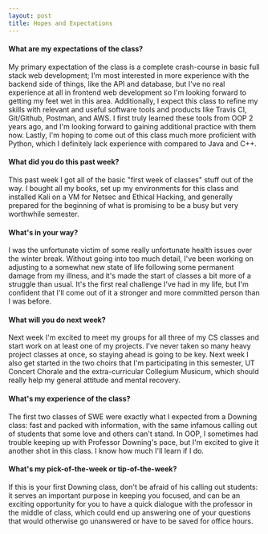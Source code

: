 ```yaml
---
layout: post
title: Hopes and Expectations
---
```


#### What are my expectations of the class?

My primary expectation of the class is a complete crash-course in basic full stack web development; I'm most interested in more experience with the backend side of things, like the API and database, but I've no real experience at all in frontend web development so I'm looking forward to getting my feet wet in this area. Additionally, I expect this class to refine my skills with relevant and useful software tools and products like Travis CI, Git/Github, Postman, and AWS. I first truly learned these tools from OOP 2 years ago, and I'm looking forward to gaining additional practice with them now. Lastly, I'm hoping to come out of this class much more proficient with Python, which I definitely lack experience with compared to Java and C++.

#### What did you do this past week?

This past week I got all of the basic "first week of classes" stuff out of the way. I bought all my books, set up my environments for this class and installed Kali on a VM for Netsec and Ethical Hacking, and generally prepared for the beginning of what is promising to be a busy but very worthwhile semester.

#### What's in your way?

I was the unfortunate victim of some really unfortunate health issues over the winter break. Without going into too much detail, I've been working on adjusting to a somewhat new state of life following some permanent damage from my illness, and it's made the start of classes a bit more of a struggle than usual. It's the first real challenge I've had in my life, but I'm confident that I'll come out of it a stronger and more committed person than I was before. 

#### What will you do next week?
Next week I'm excited to meet my groups for all three of my CS classes and start work on at least one of my projects. I've never taken so many heavy project classes at once, so staying ahead is going to be key. Next week I also get started in the two choirs that I'm participating in this semester, UT Concert Chorale and the extra-curricular Collegium Musicum, which should really help my general attitude and mental recovery. 

#### What's my experience of the class?

The first two classes of SWE were exactly what I expected from a Downing class: fast and packed with information, with the same infamous calling out of students that some love and others can't stand. In OOP, I sometimes had trouble keeping up with Professor Downing's pace, but I'm excited to give it another shot in this class. I know how much I'll learn if I do.

#### What's my pick-of-the-week or tip-of-the-week?

If this is your first Downing class, don't be afraid of his calling out students: it serves an important purpose in keeping you focused, and can be an exciting opportunity for you to have a quick dialogue with the professor in the middle of class, which could end up answering one of your questions that would otherwise go unanswered or have to be saved for office hours. 
